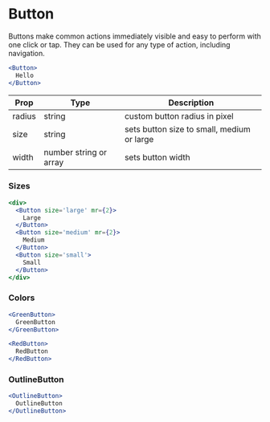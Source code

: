 
# Button

Buttons make common actions immediately visible and easy to perform with one click or tap. They can be used for any type of action, including navigation.

```.jsx
<Button>
  Hello
</Button>
```

Prop | Type | Description
---|---|---
radius | string | custom button radius in pixel
size | string | sets button size to small, medium or large
width | number string or array | sets button width

### Sizes

```.jsx
<div>
  <Button size='large' mr={2}>
    Large
  </Button>
  <Button size='medium' mr={2}>
    Medium
  </Button>
  <Button size='small'>
    Small
  </Button>
</div>
```

### Colors

```.jsx
<GreenButton>
  GreenButton
</GreenButton>
```

```.jsx
<RedButton>
  RedButton
</RedButton>
```

### OutlineButton

```.jsx
<OutlineButton>
  OutlineButton
</OutlineButton>
```
